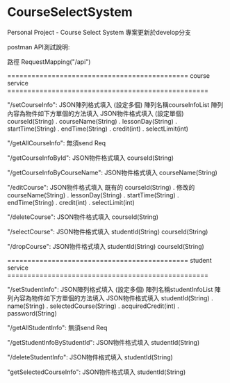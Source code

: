 # CourseSelectSystem
Personal Project - Course Select System
專案更新於develop分支

postman API測試說明:

路徑
RequestMapping("/api")

============================================= course service ==================================================

"/setCourseInfo":
JSON陣列格式填入 (設定多個)
陣列名稱courseInfoList
陣列內容為物件如下方單個的方法填入
JSON物件格式填入 (設定單個)
courseId(String) . courseName(String) . lessonDay(String) . startTime(String) . endTime(String) . credit(int) . selectLimit(int)

"/getAllCourseInfo":
無須send Req

"/getCourseInfoById":
JSON物件格式填入
courseId(String)

"/getCourseInfoByCourseName":
JSON物件格式填入
courseName(String)

"/editCourse":
JSON物件格式填入
既有的 courseId(String) . 修改的 courseName(String) . lessonDay(String) . startTime(String) . endTime(String) . credit(int) . selectLimit(int)

"/deleteCourse":
JSON物件格式填入
courseId(String)

"/selectCourse":
JSON物件格式填入
studentId(String)
courseId(String)

"/dropCourse":
JSON物件格式填入
studentId(String)
courseId(String)

============================================= student service ==================================================

"/setStudentInfo":
JSON陣列格式填入 (設定多個)
陣列名稱studentInfoList
陣列內容為物件如下方單個的方法填入
JSON物件格式填入
studentId(String) . name(String) . selectedCourse(String) . acquiredCredit(int) . password(String)

"/getAllStudentInfo":
無須send Req

"/getStudentInfoByStudentId":
JSON物件格式填入
studentId(String)

"/deleteStudentInfo":
JSON物件格式填入
studentId(String)

"getSelectedCourseInfo":
JSON物件格式填入
studentId(String)
